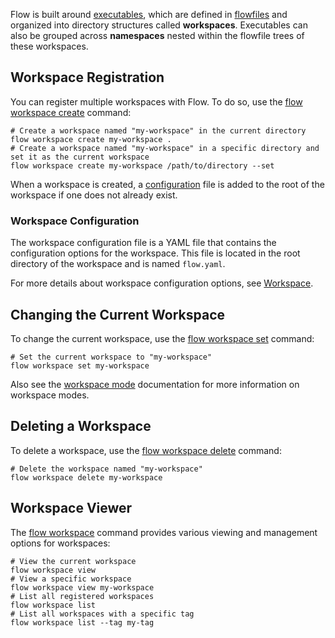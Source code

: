 Flow is built around [executables](executable.md), which are defined in [flowfiles](../types/flowfile.md) and organized into 
directory structures called **workspaces**. Executables can also be grouped across **namespaces** nested within the flowfile trees of these workspaces.

## Workspace Registration

You can register multiple workspaces with Flow. To do so, use the [flow workspace create](../cli/flow_workspace_create.md) command:

```shell
# Create a workspace named "my-workspace" in the current directory
flow workspace create my-workspace .
# Create a workspace named "my-workspace" in a specific directory and set it as the current workspace
flow workspace create my-workspace /path/to/directory --set
```

When a workspace is created, a [configuration](#workspace-configuration) file is added to the root of the workspace if one does not already exist.

### Workspace Configuration

The workspace configuration file is a YAML file that contains the configuration options for the workspace. This file is located in the root directory of the workspace and is named `flow.yaml`.

For more details about workspace configuration options, see [Workspace](../types/workspace.md).


## Changing the Current Workspace

To change the current workspace, use the [flow workspace set](../cli/flow_workspace_set.md) command:

```shell
# Set the current workspace to "my-workspace"
flow workspace set my-workspace
```

Also see the [workspace mode](interactive.md#changing-the-workspace-mode) documentation for more information on workspace modes.

## Deleting a Workspace

To delete a workspace, use the [flow workspace delete](../cli/flow_workspace_delete.md) command:

```shell
# Delete the workspace named "my-workspace"
flow workspace delete my-workspace
```

## Workspace Viewer

The [flow workspace](../cli/flow_workspace.md) command provides various viewing and management options for workspaces:

```shell
# View the current workspace
flow workspace view
# View a specific workspace
flow workspace view my-workspace
# List all registered workspaces
flow workspace list
# List all workspaces with a specific tag
flow workspace list --tag my-tag
```
